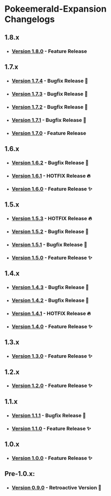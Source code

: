 # Pokeemerald-Expansion Changelogs

## 1.8.x
- ### [Version 1.8.0](docs/changelogs/1.8.0.md) - Feature Release

## 1.7.x
- ### [Version 1.7.4](docs/changelogs/1.7.4.md) - Bugfix Release 🧹
- ### [Version 1.7.3](docs/changelogs/1.7.3.md) - Bugfix Release 🧹
- ### [Version 1.7.2](docs/changelogs/1.7.2.md) - Bugfix Release 🧹
- ### [Version 1.7.1](docs/changelogs/1.7.1.md) - Bugfix Release 🧹
- ### [Version 1.7.0](docs/changelogs/1.7.0.md) - Feature Release

## 1.6.x
- ### [Version 1.6.2](docs/changelogs/1.6.2.md) - Bugfix Release 🧹
- ### [Version 1.6.1](docs/changelogs/1.6.1.md) - HOTFIX Release 🔥
- ### [Version 1.6.0](docs/changelogs/1.6.0.md) - Feature Release ✨

## 1.5.x
- ### [Version 1.5.3](docs/changelogs/1.5.3.md) - HOTFIX Release 🔥
- ### [Version 1.5.2](docs/changelogs/1.5.2.md) - Bugfix Release 🧹
- ### [Version 1.5.1](docs/changelogs/1.5.1.md) - Bugfix Release 🧹
- ### [Version 1.5.0](docs/changelogs/1.5.0.md) - Feature Release ✨

## 1.4.x
- ### [Version 1.4.3](docs/changelogs/1.4.3.md) - Bugfix Release 🧹
- ### [Version 1.4.2](docs/changelogs/1.4.2.md) - Bugfix Release 🧹
- ### [Version 1.4.1](docs/changelogs/1.4.1.md) - HOTFIX Release 🔥
- ### [Version 1.4.0](docs/changelogs/1.4.0.md) - Feature Release ✨

## 1.3.x
- ### [Version 1.3.0](docs/changelogs/1.3.0.md) - Feature Release ✨

## 1.2.x
- ### [Version 1.2.0](docs/changelogs/1.2.0.md) - Feature Release ✨

## 1.1.x
- ### [Version 1.1.1](docs/changelogs/1.1.1.md) - Bugfix Release 🧹
- ### [Version 1.1.0](docs/changelogs/1.1.0.md) - Feature Release ✨

## 1.0.x
- ### [Version 1.0.0](docs/changelogs/1.0.0.md) - Feature Release ✨

## Pre-1.0.x:
- ### [Version 0.9.0](docs/changelogs/0.9.0.md) - Retroactive Version 🦕
